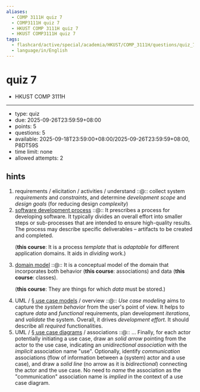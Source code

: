 ```yaml
---
aliases:
  - COMP 3111H quiz 7
  - COMP3111H quiz 7
  - HKUST COMP 3111H quiz 7
  - HKUST COMP3111H quiz 7
tags:
  - flashcard/active/special/academia/HKUST/COMP_3111H/questions/quiz_7
  - language/in/English
---
```


# quiz 7

- HKUST COMP 3111H

---

- type: quiz
- due: 2025-09-26T23:59:59+08:00
- points: 5
- questions: 5
- available: 2025-09-18T23:59:00+08:00/2025-09-26T23:59:59+08:00, P8DT59S
- time limit: none
- allowed attempts: 2

## hints

1. requirements / elicitation / activities / understand ::@:: collect system _requirements_ and _constraints_, and determine _development scope_ and _design goals_ \(for reducing design _complexity_\) <!--SR:!2025-09-29,4,270!2025-09-29,4,270-->
2. [software development process](../../../../../general/software%20development%20process.md) ::@:: It prescribes a process for developing software. It typically divides an overall effort into smaller steps or sub-processes that are intended to ensure high-quality results. The process may describe specific deliverables – artifacts to be created and completed. <p> \(__this course__: It is a process _template_ that is _adaptable_ for different application domains. It aids in _dividing_ work.\) <!--SR:!2025-09-29,4,270!2025-09-29,4,270-->
3. [domain model](../../../../../general/domain%20model.md) ::@:: It is a conceptual model of the domain that incorporates both behavior \(__this course__: associations\) and data \(__this course__: classes\). <p> \(__this course__: They are things for which _data_ must be stored.\) <!--SR:!2025-09-29,4,270!2025-09-29,4,270-->
4. UML / [§ use case models](../UML.md#use%20case%20models) / overview ::@:: _Use case modeling_ aims to capture the _system behavior_ from the user's point of view. It helps to capture _data_ and _functional_ requirements, plan development _iterations_, and _validate_ the system. Overall, it drives _development effort_. It should describe all _required_ functionalities. <!--SR:!2025-09-29,4,270!2025-09-29,4,270-->
5. UML / [§ use case diagrams](../UML.md#use%20case%20diagrams) / associations ::@:: ... Finally, for each actor potentially initiating a use case, draw an _solid arrow_ pointing from the actor to the use case, indicating an _unidirectional association_ with the _implicit_ association name "use". Optionally, identify _communication_ associations \(flow of information between a \(system\) actor and a use case\), and draw a _solid line_ \(no arrow as it is _bidirectional_\) connecting the actor and the use case. No need to _name_ the association as the "communication" association name is _implied_ in the context of a use case diagram. <!--SR:!2025-09-29,4,270!2025-09-29,4,270-->
